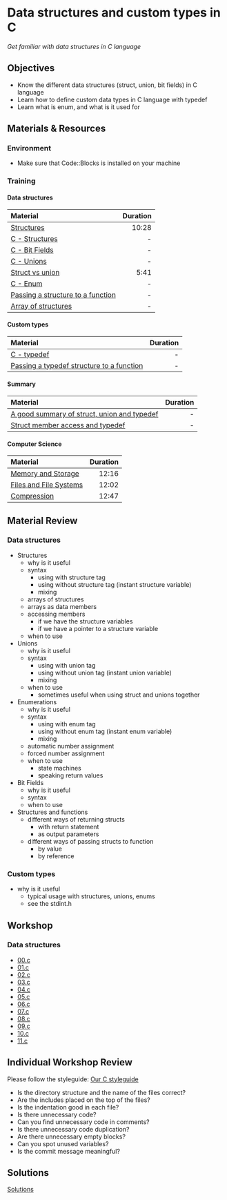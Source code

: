 # Data structures and custom types in C
*Get familiar with data structures in C language*

## Objectives
- Know the different data structures (struct, union, bit fields) in C language
- Learn how to define custom data types in C language with typedef
- Learn what is enum, and what is it used for

## Materials & Resources
### Environment
- Make sure that Code::Blocks is installed on your machine

### Training

#### Data structures

| Material | Duration |
|:---------|-----:|
| [Structures](https://www.youtube.com/watch?v=VMFKz7Klx7I) | 10:28 |
| [C - Structures](https://www.tutorialspoint.com/cprogramming/c_structures.htm) | - |
| [C - Bit Fields](https://www.tutorialspoint.com/cprogramming/c_bit_fields.htm) | - |
| [C - Unions](https://www.tutorialspoint.com/cprogramming/c_unions.htm) | - |
| [Struct vs union](https://www.youtube.com/watch?v=WpvNOv-xvnY) | 5:41 |
| [C - Enum](http://www.c4learn.com/c-programming/c-enum/) | - |
| [Passing a structure to a function](https://www.programiz.com/c-programming/c-structure-function) | - |
| [Array of structures](http://fresh2refresh.com/c-programming/c-array-of-structures/)| - |

#### Custom types
| Material | Duration |
|:---------|-----:|
| [C - typedef](https://www.tutorialspoint.com/cprogramming/c_typedef.htm) | - |
| [Passing a typedef structure to a function](http://www.how2lab.com/programming/c/structure-function.php) | - |

#### Summary
| Material | Duration |
|:---------|-----:|
| [A good summary of struct, union and typedef](https://www.codingunit.com/c-tutorial-structures-unions-typedef) | - |
| [Struct member access and typedef](https://www.programiz.com/c-programming/c-structures) | - |

#### Computer Science

| Material | Duration |
|:---------|-----:|
| [Memory and Storage](https://www.youtube.com/watch?v=TQCr9RV7twk&list=PL8dPuuaLjXtNlUrzyH5r6jN9ulIgZBpdo&index=20) | 12:16 |
| [Files and File Systems](https://www.youtube.com/watch?v=KN8YgJnShPM&index=21&list=PL8dPuuaLjXtNlUrzyH5r6jN9ulIgZBpdo) | 12:02 |
| [Compression](https://www.youtube.com/watch?v=OtDxDvCpPL4&index=22&list=PL8dPuuaLjXtNlUrzyH5r6jN9ulIgZBpdo) | 12:47 |


## Material Review

### Data structures
- Structures
    - why is it useful
    - syntax
        - using with structure tag
        - using without structure tag (instant structure variable)
        - mixing
    - arrays of structures
    - arrays as data members
    - accessing members
        - if we have the structure variables
        - if we have a pointer to a structure variable
    - when to use
- Unions
    - why is it useful
    - syntax
        - using with union tag
        - using without union tag (instant union variable)
        - mixing
    - when to use
    	- sometimes useful when using struct and unions together
- Enumerations
    - why is it useful
    - syntax
        - using with enum tag
        - using without enum tag (instant enum variable)
        - mixing
    - automatic number assignment
    - forced number assignment
    - when to use
        - state machines
        - speaking return values
- Bit Fields
    - why is it useful
    - syntax
    - when to use
- Structures and functions
	- different ways of returning structs
		- with return statement
		- as output parameters
	- different ways of passing structs to function
		- by value
		- by reference

### Custom types
- why is it useful
    - typical usage with structures, unions, enums
    - see the stdint.h

## Workshop

### Data structures
- [00.c](Workshop/00.c)
- [01.c](Workshop/01.c)
- [02.c](Workshop/02.c)
- [03.c](Workshop/03.c)
- [04.c](Workshop/04.c)
- [05.c](Workshop/05.c)
- [06.c](Workshop/06.c)
- [07.c](Workshop/07.c)
- [08.c](Workshop/07.c)
- [09.c](Workshop/07.c)
- [10.c](Workshop/07.c)
- [11.c](Workshop/07.c)

## Individual Workshop Review
Please follow the styleguide: [Our C styleguide](https://github.com/greenfox-academy/teaching-materials/blob/master/styleguide/c.md)

 - Is the directory structure and the name of the files correct?
 - Are the includes placed on the top of the files?
 - Is the indentation good in each file?
 - Is there unnecessary code?
 - Can you find unnecessary code in comments?
 - Is there unnecessary code duplication?
 - Are there unnecessary empty blocks?
 - Can you spot unused variables?
 - Is the commit message meaningful?

## Solutions
[Solutions](https://github.com/greenfox-academy/teaching-materials/tree/master/workshop-hardware/solutions/solutions/struct-union-enum-typedef)